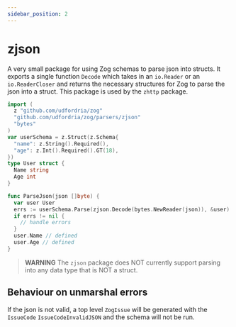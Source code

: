 ```yaml
---
sidebar_position: 2
---
```


# zjson

A very small package for using Zog schemas to parse json into structs. It exports a single function `Decode` which takes in an `io.Reader` or an `io.ReaderCloser` and returns the necessary structures for Zog to parse the json into a struct. This package is used by the `zhttp` package.

```go
import (
  z "github.com/udfordria/zog"
  "github.com/udfordria/zog/parsers/zjson"
  "bytes"
)
var userSchema = z.Struct(z.Schema{
  "name": z.String().Required(),
  "age": z.Int().Required().GT(18),
})
type User struct {
  Name string
  Age int
}

func ParseJson(json []byte) {
  var user User
  errs := userSchema.Parse(zjson.Decode(bytes.NewReader(json)), &user)
  if errs != nil {
    // handle errors
  }
  user.Name // defined
  user.Age // defined
}
```

> **WARNING** The `zjson` package does NOT currently support parsing into any data type that is NOT a struct.


## Behaviour on unmarshal errors

If the json is not valid, a top level `ZogIssue` will be generated with the `IssueCode` `IssueCodeInvalidJSON` and the schema will not be run.